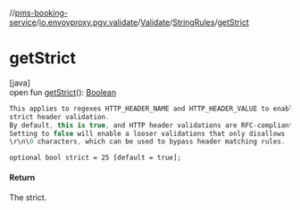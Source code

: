 //[pms-booking-service](../../../../index.md)/[io.envoyproxy.pgv.validate](../../index.md)/[Validate](../index.md)/[StringRules](index.md)/[getStrict](get-strict.md)

# getStrict

[java]\
open fun [getStrict](get-strict.md)(): [Boolean](https://kotlinlang.org/api/core/kotlin-stdlib/kotlin/-boolean/index.html)

```kotlin
This applies to regexes HTTP_HEADER_NAME and HTTP_HEADER_VALUE to enable
strict header validation.
By default, this is true, and HTTP header validations are RFC-compliant.
Setting to false will enable a looser validations that only disallows
\r\n\0 characters, which can be used to bypass header matching rules.

```
`optional bool strict = 25 [default = true];`

#### Return

The strict.